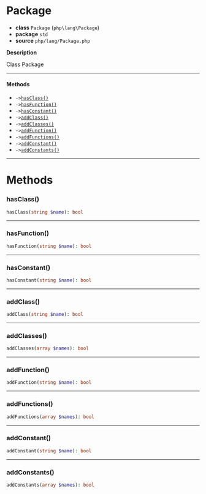 # Package

- **class** `Package` (`php\lang\Package`)
- **package** `std`
- **source** `php/lang/Package.php`

**Description**

Class Package

---

#### Methods

- `->`[`hasClass()`](#method-hasclass)
- `->`[`hasFunction()`](#method-hasfunction)
- `->`[`hasConstant()`](#method-hasconstant)
- `->`[`addClass()`](#method-addclass)
- `->`[`addClasses()`](#method-addclasses)
- `->`[`addFunction()`](#method-addfunction)
- `->`[`addFunctions()`](#method-addfunctions)
- `->`[`addConstant()`](#method-addconstant)
- `->`[`addConstants()`](#method-addconstants)

---
# Methods

<a name="method-hasclass"></a>

### hasClass()
```php
hasClass(string $name): bool
```

---

<a name="method-hasfunction"></a>

### hasFunction()
```php
hasFunction(string $name): bool
```

---

<a name="method-hasconstant"></a>

### hasConstant()
```php
hasConstant(string $name): bool
```

---

<a name="method-addclass"></a>

### addClass()
```php
addClass(string $name): bool
```

---

<a name="method-addclasses"></a>

### addClasses()
```php
addClasses(array $names): bool
```

---

<a name="method-addfunction"></a>

### addFunction()
```php
addFunction(string $name): bool
```

---

<a name="method-addfunctions"></a>

### addFunctions()
```php
addFunctions(array $names): bool
```

---

<a name="method-addconstant"></a>

### addConstant()
```php
addConstant(string $name): bool
```

---

<a name="method-addconstants"></a>

### addConstants()
```php
addConstants(array $names): bool
```